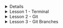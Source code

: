 <details>
  <details>
    <summary>Lesson 0 - Intro</summary>
  
    [![IMAGE ALT TEXT](http://img.youtube.com/vi/LlqjTVq6BzQ/0.jpg)](http://www.youtube.com/watch?v=LlqjTVq6BzQ)
  </details>
  <details>
    <summary>Hometask 1</summary>
    
    HW_1. The first part
Linux terminal (GitBash) commands

Нужно уметь делать все пункты задания.
Куда и в каком виде отправлять задание - скажу позже.

1) Посмотреть где я
2) Создать папку
3) Зайти в папку
4) Создать 3 папки
5) Зайти в любоую папку
6) Создать 5 файлов (3 txt, 2 json)
7) Создать 3 папки
8. Вывести список содержимого папки
9) + Открыть любой txt файл
10) + написать туда что-нибудь, любой текст.
11) + сохранить и выйти.
12) Выйти из папки на уровень выше
—
13) переместить любые 2 файла, которые вы создали, в любую другую папку.
14) скопировать любые 2 файла, которые вы создали, в любую другую папку.
15) Найти файл по имени
16) просмотреть содержимое в реальном времени (команда grep) изучите как она работает.
17) вывести несколько первых строк из текстового файла
18) вывести несколько последних строк из текстового файла
19) просмотреть содержимое длинного файла (команда less) изучите как она работает.
20) вывести дату и время
=========

Задание *
1) Отправить http запрос на сервер.
http://162.55.220.72:5005/terminal-hw-request
2) Написать скрипт который выполнит автоматически пункты 3, 4, 5, 6, 7, 8, 13
  </details>
</details>

<details>
  <summary>Lesson 1 - Terminal</summary>
  
  [![IMAGE ALT TEXT](http://img.youtube.com/vi/07Ln46Y0Rik/0.jpg)](http://www.youtube.com/watch?v=07Ln46Y0Rik)
</details>

<details>
  <summary>Lesson 2 - Git</summary>
  
  [![IMAGE ALT TEXT](http://img.youtube.com/vi/Y_G04OcFXMA/0.jpg)](http://www.youtube.com/watch?v=Y_G04OcFXMA)
</details>

<details>
  <summary>Lesson 3 - Git Branches</summary>
  
  [![IMAGE ALT TEXT](http://img.youtube.com/vi/zkoys4jQra0/0.jpg)](http://www.youtube.com/watch?v=zkoys4jQra0)
</details>
